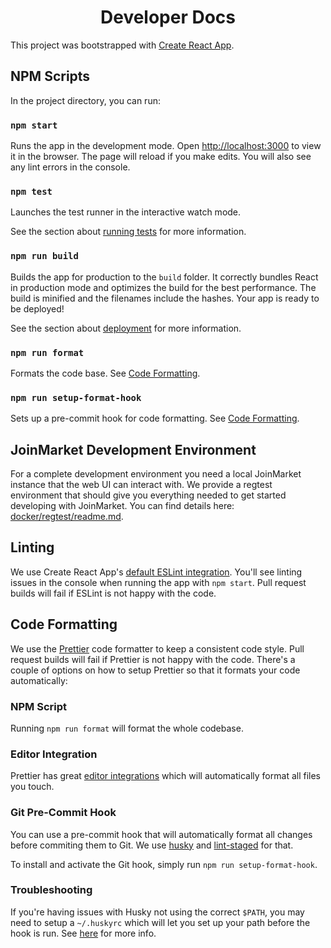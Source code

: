 <h1 align="center" style="font-weight: bold !important">Developer Docs</h1>

This project was bootstrapped with [Create React App](https://github.com/facebook/create-react-app).

## NPM Scripts

In the project directory, you can run:

### `npm start`

Runs the app in the development mode.
Open [http://localhost:3000](http://localhost:3000) to view it in the browser.
The page will reload if you make edits.
You will also see any lint errors in the console.

### `npm test`

Launches the test runner in the interactive watch mode.

See the section about [running tests](https://facebook.github.io/create-react-app/docs/running-tests) for more information.

### `npm run build`

Builds the app for production to the `build` folder.
It correctly bundles React in production mode and optimizes the build for the best performance.
The build is minified and the filenames include the hashes.
Your app is ready to be deployed!

See the section about [deployment](https://facebook.github.io/create-react-app/docs/deployment) for more information.

### `npm run format`

Formats the code base.
See [Code Formatting](#code-formatting).

### `npm run setup-format-hook`

Sets up a pre-commit hook for code formatting.
See [Code Formatting](#code-formatting).

## JoinMarket Development Environment

For a complete development environment you need a local JoinMarket instance that the web UI can interact with. We provide a regtest environment that should give you everything needed to get started developing with JoinMarket. You can find details here: [docker/regtest/readme.md](docker/regtest/readme.md).

## Linting

We use Create React App's [default ESLint integration](https://create-react-app.dev/docs/setting-up-your-editor/#displaying-lint-output-in-the-editor).
You'll see linting issues in the console when running the app with `npm start`.
Pull request builds will fail if ESLint is not happy with the code.

## Code Formatting

We use the [Prettier](https://prettier.io/) code formatter to keep a consistent code style.
Pull request builds will fail if Prettier is not happy with the code.
There's a couple of options on how to setup Prettier so that it formats your code automatically:

### NPM Script

Running `npm run format` will format the whole codebase.

### Editor Integration

Prettier has great [editor integrations](https://prettier.io/docs/en/editors.html) which will automatically format all files you touch.

### Git Pre-Commit Hook

You can use a pre-commit hook that will automatically format all changes before commiting them to Git.
We use [husky](https://github.com/typicode/husky) and [lint-staged](https://github.com/okonet/lint-staged) for that.

To install and activate the Git hook, simply run `npm run setup-format-hook`.

### Troubleshooting

If you're having issues with Husky not using the correct `$PATH`, you may need to setup a `~/.huskyrc` which will let you set up your path before the hook is run.
See [here](https://typicode.github.io/husky/#/?id=command-not-found) for more info.
